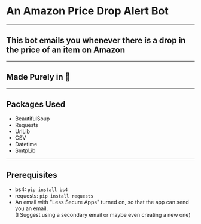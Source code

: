# An Amazon Price Drop Alert Bot

<hr>

## This bot emails you whenever there is a drop in the price of an item on Amazon

<hr>

## Made Purely in 🐍

<hr>

## Packages Used
- BeautifulSoup
- Requests
- UrlLib
- CSV
- Datetime
- SmtpLib

<hr>

## Prerequisites
- bs4: <code>pip install bs4</code>
- requests: <code>pip install requests</code>
- An email with "Less Secure Apps" turned on, so that the app can send you an email.<br/>(I Suggest using a secondary email or maybe even creating a new one)
